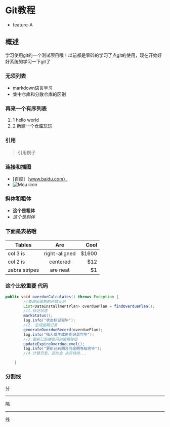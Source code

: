 # Git教程
- feature-A
## 概述
学习使用git的一个测试项目哦！以前都是零碎的学习了点git的使用，现在开始好好系统的学习一下git了
### 无须列表
* markdown语言学习
* 集中仓库和分散仓库的区别

### 再来一个有序列表
1. 1 hello world
2. 2 新建一个仓库玩玩

### 引用
>引用例子

### 连接和插图
* [百度]（www.baidu.com）
* ![Mou icon](https://ss0.bdstatic.com/5aV1bjqh_Q23odCf/static/superman/img/logo/bd_logo1_31bdc765.png)

### 斜体和粗体
* **这个是粗体**
* *这个是斜体*

### 下面是表格哦
| Tables        | Are           | Cool  |
| ------------- |:-------------:| -----:|
| col 3 is      | right-aligned | $1600 |
| col 2 is      | centered      |   $12 |
| zebra stripes | are neat      |    $1 |

### 这个比较重要 代码

```Java
public void overdueCalculates() throws Exception {
        //查询出逾期的还款计划
        List<DataInstallmentPlan> overduePlan = findOverduePlan();
        //1.标记状态
        markStatus();
        log.info("状态标记完毕");
        //2. 生成逾期记录
        generateOverdueRecord(overduePlan);
        log.info("插入或生成逾期记录完毕");
        //3.更新已到期合同的逾期等级
        updateExpireOverdueLevel();
        log.info("更新已到期合同逾期等级完毕");
        //4.计算罚息、违约金 未完待续...

    }
```

### 分割线 
分
***
隔
***
线
